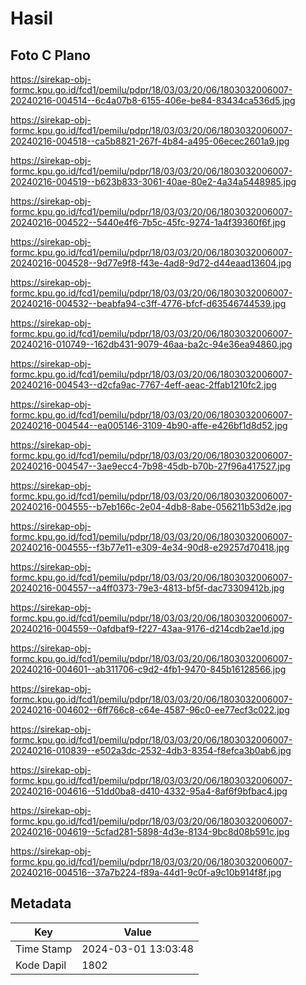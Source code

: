 # Hasil

## Foto C Plano

https://sirekap-obj-formc.kpu.go.id/fcd1/pemilu/pdpr/18/03/03/20/06/1803032006007-20240216-004514--6c4a07b8-6155-406e-be84-83434ca536d5.jpg

https://sirekap-obj-formc.kpu.go.id/fcd1/pemilu/pdpr/18/03/03/20/06/1803032006007-20240216-004518--ca5b8821-267f-4b84-a495-06ecec2601a9.jpg

https://sirekap-obj-formc.kpu.go.id/fcd1/pemilu/pdpr/18/03/03/20/06/1803032006007-20240216-004519--b623b833-3061-40ae-80e2-4a34a5448985.jpg

https://sirekap-obj-formc.kpu.go.id/fcd1/pemilu/pdpr/18/03/03/20/06/1803032006007-20240216-004522--5440e4f6-7b5c-45fc-9274-1a4f39360f6f.jpg

https://sirekap-obj-formc.kpu.go.id/fcd1/pemilu/pdpr/18/03/03/20/06/1803032006007-20240216-004528--9d77e9f8-f43e-4ad8-9d72-d44eaad13604.jpg

https://sirekap-obj-formc.kpu.go.id/fcd1/pemilu/pdpr/18/03/03/20/06/1803032006007-20240216-004532--beabfa94-c3ff-4776-bfcf-d63546744539.jpg

https://sirekap-obj-formc.kpu.go.id/fcd1/pemilu/pdpr/18/03/03/20/06/1803032006007-20240216-010749--162db431-9079-46aa-ba2c-94e36ea94860.jpg

https://sirekap-obj-formc.kpu.go.id/fcd1/pemilu/pdpr/18/03/03/20/06/1803032006007-20240216-004543--d2cfa9ac-7767-4eff-aeac-2ffab1210fc2.jpg

https://sirekap-obj-formc.kpu.go.id/fcd1/pemilu/pdpr/18/03/03/20/06/1803032006007-20240216-004544--ea005146-3109-4b90-affe-e426bf1d8d52.jpg

https://sirekap-obj-formc.kpu.go.id/fcd1/pemilu/pdpr/18/03/03/20/06/1803032006007-20240216-004547--3ae9ecc4-7b98-45db-b70b-27f96a417527.jpg

https://sirekap-obj-formc.kpu.go.id/fcd1/pemilu/pdpr/18/03/03/20/06/1803032006007-20240216-004555--b7eb166c-2e04-4db8-8abe-056211b53d2e.jpg

https://sirekap-obj-formc.kpu.go.id/fcd1/pemilu/pdpr/18/03/03/20/06/1803032006007-20240216-004555--f3b77e11-e309-4e34-90d8-e29257d70418.jpg

https://sirekap-obj-formc.kpu.go.id/fcd1/pemilu/pdpr/18/03/03/20/06/1803032006007-20240216-004557--a4ff0373-79e3-4813-bf5f-dac73309412b.jpg

https://sirekap-obj-formc.kpu.go.id/fcd1/pemilu/pdpr/18/03/03/20/06/1803032006007-20240216-004559--0afdbaf9-f227-43aa-9176-d214cdb2ae1d.jpg

https://sirekap-obj-formc.kpu.go.id/fcd1/pemilu/pdpr/18/03/03/20/06/1803032006007-20240216-004601--ab311706-c9d2-4fb1-9470-845b16128566.jpg

https://sirekap-obj-formc.kpu.go.id/fcd1/pemilu/pdpr/18/03/03/20/06/1803032006007-20240216-004602--6ff766c8-c64e-4587-96c0-ee77ecf3c022.jpg

https://sirekap-obj-formc.kpu.go.id/fcd1/pemilu/pdpr/18/03/03/20/06/1803032006007-20240216-010839--e502a3dc-2532-4db3-8354-f8efca3b0ab6.jpg

https://sirekap-obj-formc.kpu.go.id/fcd1/pemilu/pdpr/18/03/03/20/06/1803032006007-20240216-004616--51dd0ba8-d410-4332-95a4-8af6f9bfbac4.jpg

https://sirekap-obj-formc.kpu.go.id/fcd1/pemilu/pdpr/18/03/03/20/06/1803032006007-20240216-004619--5cfad281-5898-4d3e-8134-9bc8d08b591c.jpg

https://sirekap-obj-formc.kpu.go.id/fcd1/pemilu/pdpr/18/03/03/20/06/1803032006007-20240216-004516--37a7b224-f89a-44d1-9c0f-a9c10b914f8f.jpg


## Metadata

| Key        | Value               |
| ---------- | ------------------- |
| Time Stamp | 2024-03-01 13:03:48 |
| Kode Dapil | 1802                |



